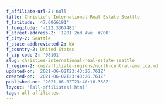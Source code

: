 ```yaml
---
f_affiliate-url-2: null
title: Christie's International Real Estate Seattle
f_latitude: '47.6066191'
f_longitude: '-122.3367481'
f_street-address-2: '1201 2nd Ave. #700­'
f_city-2: Seattle­
f_state-addbreviated-2: WA­
f_country-2: United States
f_zip-code-2: '98101'
slug: christies-international-real-estate-seattle
f_region-2: cms/affiliate-regions/north-central-america.md
updated-on: '2021-06-02T23:43:26.761Z'
created-on: '2021-06-02T23:43:26.761Z'
published-on: '2021-06-02T23:48:16.338Z'
layout: '[all-affiliates].html'
tags: all-affiliates
---
```




